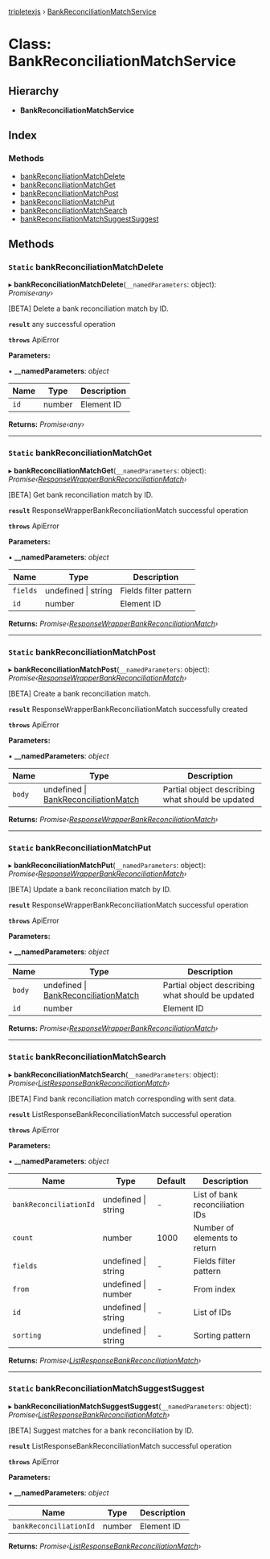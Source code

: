 [tripletexjs](../README.md) › [BankReconciliationMatchService](bankreconciliationmatchservice.md)

# Class: BankReconciliationMatchService

## Hierarchy

* **BankReconciliationMatchService**

## Index

### Methods

* [bankReconciliationMatchDelete](bankreconciliationmatchservice.md#static-bankreconciliationmatchdelete)
* [bankReconciliationMatchGet](bankreconciliationmatchservice.md#static-bankreconciliationmatchget)
* [bankReconciliationMatchPost](bankreconciliationmatchservice.md#static-bankreconciliationmatchpost)
* [bankReconciliationMatchPut](bankreconciliationmatchservice.md#static-bankreconciliationmatchput)
* [bankReconciliationMatchSearch](bankreconciliationmatchservice.md#static-bankreconciliationmatchsearch)
* [bankReconciliationMatchSuggestSuggest](bankreconciliationmatchservice.md#static-bankreconciliationmatchsuggestsuggest)

## Methods

### `Static` bankReconciliationMatchDelete

▸ **bankReconciliationMatchDelete**(`__namedParameters`: object): *Promise‹any›*

[BETA] Delete a bank reconciliation match by ID.

**`result`** any successful operation

**`throws`** ApiError

**Parameters:**

▪ **__namedParameters**: *object*

Name | Type | Description |
------ | ------ | ------ |
`id` | number | Element ID |

**Returns:** *Promise‹any›*

___

### `Static` bankReconciliationMatchGet

▸ **bankReconciliationMatchGet**(`__namedParameters`: object): *Promise‹[ResponseWrapperBankReconciliationMatch](../interfaces/responsewrapperbankreconciliationmatch.md)›*

[BETA] Get bank reconciliation match by ID.

**`result`** ResponseWrapperBankReconciliationMatch successful operation

**`throws`** ApiError

**Parameters:**

▪ **__namedParameters**: *object*

Name | Type | Description |
------ | ------ | ------ |
`fields` | undefined &#124; string | Fields filter pattern |
`id` | number | Element ID |

**Returns:** *Promise‹[ResponseWrapperBankReconciliationMatch](../interfaces/responsewrapperbankreconciliationmatch.md)›*

___

### `Static` bankReconciliationMatchPost

▸ **bankReconciliationMatchPost**(`__namedParameters`: object): *Promise‹[ResponseWrapperBankReconciliationMatch](../interfaces/responsewrapperbankreconciliationmatch.md)›*

[BETA] Create a bank reconciliation match.

**`result`** ResponseWrapperBankReconciliationMatch successfully created

**`throws`** ApiError

**Parameters:**

▪ **__namedParameters**: *object*

Name | Type | Description |
------ | ------ | ------ |
`body` | undefined &#124; [BankReconciliationMatch](../modules/bankreconciliationmatch.md) | Partial object describing what should be updated |

**Returns:** *Promise‹[ResponseWrapperBankReconciliationMatch](../interfaces/responsewrapperbankreconciliationmatch.md)›*

___

### `Static` bankReconciliationMatchPut

▸ **bankReconciliationMatchPut**(`__namedParameters`: object): *Promise‹[ResponseWrapperBankReconciliationMatch](../interfaces/responsewrapperbankreconciliationmatch.md)›*

[BETA] Update a bank reconciliation match by ID.

**`result`** ResponseWrapperBankReconciliationMatch successful operation

**`throws`** ApiError

**Parameters:**

▪ **__namedParameters**: *object*

Name | Type | Description |
------ | ------ | ------ |
`body` | undefined &#124; [BankReconciliationMatch](../modules/bankreconciliationmatch.md) | Partial object describing what should be updated |
`id` | number | Element ID |

**Returns:** *Promise‹[ResponseWrapperBankReconciliationMatch](../interfaces/responsewrapperbankreconciliationmatch.md)›*

___

### `Static` bankReconciliationMatchSearch

▸ **bankReconciliationMatchSearch**(`__namedParameters`: object): *Promise‹[ListResponseBankReconciliationMatch](../interfaces/listresponsebankreconciliationmatch.md)›*

[BETA] Find bank reconciliation match corresponding with sent data.

**`result`** ListResponseBankReconciliationMatch successful operation

**`throws`** ApiError

**Parameters:**

▪ **__namedParameters**: *object*

Name | Type | Default | Description |
------ | ------ | ------ | ------ |
`bankReconciliationId` | undefined &#124; string | - | List of bank reconciliation IDs |
`count` | number | 1000 | Number of elements to return |
`fields` | undefined &#124; string | - | Fields filter pattern |
`from` | undefined &#124; number | - | From index |
`id` | undefined &#124; string | - | List of IDs |
`sorting` | undefined &#124; string | - | Sorting pattern |

**Returns:** *Promise‹[ListResponseBankReconciliationMatch](../interfaces/listresponsebankreconciliationmatch.md)›*

___

### `Static` bankReconciliationMatchSuggestSuggest

▸ **bankReconciliationMatchSuggestSuggest**(`__namedParameters`: object): *Promise‹[ListResponseBankReconciliationMatch](../interfaces/listresponsebankreconciliationmatch.md)›*

[BETA] Suggest matches for a bank reconciliation by ID.

**`result`** ListResponseBankReconciliationMatch successful operation

**`throws`** ApiError

**Parameters:**

▪ **__namedParameters**: *object*

Name | Type | Description |
------ | ------ | ------ |
`bankReconciliationId` | number | Element ID |

**Returns:** *Promise‹[ListResponseBankReconciliationMatch](../interfaces/listresponsebankreconciliationmatch.md)›*
